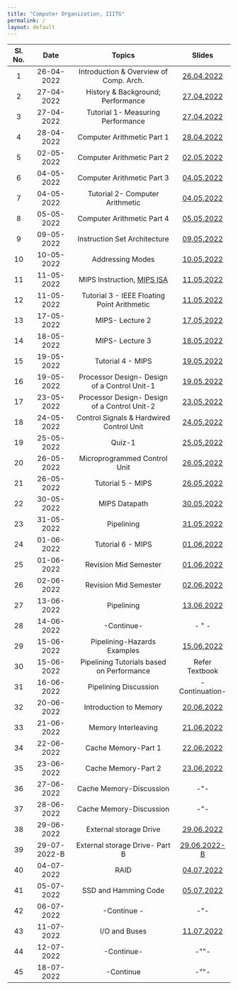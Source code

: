 ```yaml
---
title: "Computer Organization, IIITG"
permalink: /
layout: default
---
```

| Sl. No. | Date    | Topics  | Slides   |
|:---:|:-----------------:|:----------------------------------------------------------------------:|:--------------------------:|
| 1   | 26-04-2022   | Introduction & Overview of Comp. Arch.      | [26.04.2022](https://drive.google.com/file/d/1OTT2f7ZHPYsKctRPWXaJGbbnaZ7aOk7Q/view?usp=sharing)|
| 2   | 27-04-2022   | History & Background; Performance           |  [27.04.2022](https://drive.google.com/file/d/1OvUjXZD7jPp3JEolteK2hdTt8hF7DsBc/view?usp=sharing)|
| 3   | 27-04-2022   | Tutorial 1- Measuring Performance           |  [27.04.2022](https://drive.google.com/file/d/1oz5ENdr1jEoEYtUfdVWlfZpiiFGkTpyt/view?usp=sharing)|
| 4   | 28-04-2022   | Computer Arithmetic Part 1                  |  [28.04.2022](https://drive.google.com/file/d/1mg6j-cIfr-p8D5Xn-aWD06tN_v1Y1jRP/view?usp=sharing)|
| 5   | 02-05-2022   | Computer Arithmetic Part 2                  |  [02.05.2022](https://drive.google.com/file/d/1TaPuCs-61q65sb2OM-W8-xhwDMXo4MeG/view?usp=sharing)|
| 6   | 04-05-2022   | Computer Arithmetic Part 3                  |  [04.05.2022](https://drive.google.com/file/d/1dFDUL743jYgJIO2UhAICQ2DZdxWGcXeo/view?usp=sharing)|
| 7   | 04-05-2022   | Tutorial 2- Computer Arithmetic             |  [04.05.2022](https://drive.google.com/file/d/1hT5TV3FF6Vp67eeZTv_4Nws-1pDzN1ts/view?usp=sharing)|
| 8   | 05-05-2022   | Computer Arithmetic Part 4                  |  [05.05.2022](https://drive.google.com/file/d/16y76uyucVCJOjf1Ds2tzLztph-BA_aAa/view?usp=sharing)|
| 9   | 09-05-2022   | Instruction Set Architecture                |  [09.05.2022](https://drive.google.com/file/d/1eXkAvTe2KaEMu3xJbSE1ykGC297TJDv_/view?usp=sharing)|
| 10  | 10-05-2022   | Addressing Modes                            |  [10.05.2022](https://drive.google.com/file/d/1sz8bXBkJ0EGMGDaRgK4-_PQdLOKarcRV/view?usp=sharing)|
| 11  | 11-05-2022   | MIPS Instruction, [MIPS ISA](https://drive.google.com/file/d/1_DzUWyY0eYzyKRLPTE8c6bL23EqBsNW0/view?usp=sharing)                           |  [11.05.2022](https://drive.google.com/file/d/1pan4XlSzDke73T0x6VQ3gVw5ctpHnhv1/view?usp=sharing)|
| 12  | 11-05-2022   | Tutorial 3 - IEEE Floating Point Arithmetic |  [11.05.2022](https://drive.google.com/file/d/17QcFmrMgoIxCsg9RaGeO-obySuPF9_Pq/view?usp=sharing)|
| 13  | 17-05-2022   | MIPS- Lecture 2                             |  [17.05.2022](https://drive.google.com/file/d/1eUNaxWg7VI76s2O72cLYr3kQeow_I2mV/view?usp=sharing)|
| 14  | 18-05-2022   | MIPS- Lecture 3                             |  [18.05.2022](https://drive.google.com/file/d/1b-Dv4xJmeUuNWkz7CmaC1lIyQQSnZwOh/view?usp=sharing)|
| 15  | 19-05-2022   | Tutorial 4 - MIPS                           |  [19.05.2022](https://drive.google.com/file/d/1tucMNwNCg8yybHoQPBaqonoY_rvm_4SJ/view?usp=sharing)|
| 16  | 19-05-2022   | Processor Design- Design of a Control Unit-1|  [19.05.2022](https://drive.google.com/file/d/1prEwQxm1NWLBd22wHGs5O6OsYuCNv4eE/view?usp=sharing)|
| 17  | 23-05-2022   | Processor Design- Design of a Control Unit-2|  [23.05.2022](https://drive.google.com/file/d/1aX0Vrv7A14JXPbHbwkoI10Wzl4u7M6F5/view?usp=sharing)|
| 18  | 24-05-2022   | Control Signals & Hardwired Control Unit    |  [24.05.2022](https://drive.google.com/file/d/1ocVsZ_ed7C9KWQHO_kBzfp7ZemLixiQk/view?usp=sharing)|
| 19  | 25-05-2022   | Quiz-1|  [25.05.2022]()                     |
| 20  | 26-05-2022   | Microprogrammed Control Unit                |  [26.05.2022](https://drive.google.com/file/d/1Gy98bp0rumuZGW1bcy4umG81gYhlQAUa/view?usp=sharing)|
| 21  | 26-05-2022   | Tutorial 5 - MIPS                           |  [26.05.2022](https://drive.google.com/file/d/1mnPWKgPcKpGI_kiNPs6VsWz6_MeF9236/view?usp=sharing)|
| 22  | 30-05-2022   | MIPS Datapath                               |  [30.05.2022](https://drive.google.com/file/d/1JHqUtGhG7Zse6Cqp6OuC7euQ6srSrtrS/view?usp=sharing)|
| 23  | 31-05-2022   | Pipelining                                  |  [31.05.2022](https://drive.google.com/file/d/1jEV2iDHEVEBsF5hu85avyHzQDM8tV9A5/view?usp=sharing)|
| 24  | 01-06-2022   | Tutorial 6 - MIPS                           |  [01.06.2022](https://drive.google.com/file/d/1SG3iPIJWDdImaf9CvYufWrM_3dWu6sAx/view?usp=sharing)|
| 25  | 01-06-2022   | Revision Mid Semester                       | [01.06.2022]()|
| 26  | 02-06-2022   | Revision Mid Semester                       | [02.06.2022]()|
| 27  | 13-06-2022   | Pipelining                                  | [13.06.2022](https://drive.google.com/file/d/15en4aqXXWMSdi7wGsHWLIlySDXB4JlvC/view?usp=sharing)|
| 28  | 14-06-2022   | -Continue-                                  | - " -|
| 29  | 15-06-2022   | Pipelining-Hazards Examples                 | [15.06.2022](https://drive.google.com/file/d/19Z3rEF53G-o66fPcXvDHONucA10lPOcS/view?usp=sharing)|
| 30  | 15-06-2022   | Pipelining Tutorials based on Performance   | Refer Textbook                                                                                  |
| 31  | 16-06-2022   | Pipelining Discussion                       | -Continuation-                                                             |
| 32  | 20-06-2022   | Introduction to Memory                      | [20.06.2022](https://drive.google.com/file/d/1x0DWQRMQYTM4ECwpsiCunz_4l8s2NUA7/view?usp=sharing)|
| 33  | 21-06-2022   | Memory Interleaving                         | [21.06.2022](https://drive.google.com/file/d/1xGbifN0-8-AL_QI__rnf3PtXJmQBReJg/view?usp=sharing)|
| 34  | 22-06-2022   | Cache Memory-Part 1                         | [22.06.2022](https://drive.google.com/file/d/1IRhBoz1PEaUmR4eejRoP80Y1M0rvOglN/view?usp=sharing)|
| 35  | 23-06-2022   | Cache Memory-Part 2                         | [23.06.2022](https://drive.google.com/file/d/1OWhDGPNjjCWlXCrNXea9Cjw50N4HI_OB/view?usp=sharing)|
| 36  | 27-06-2022   | Cache Memory-Discussion                     | -"-|
| 37  | 28-06-2022   | Cache Memory-Discussion                     | -"-|
| 38  | 29-06-2022   | External storage Drive                      | [29.06.2022](https://drive.google.com/file/d/1q340k997xbX6W2NW2VAQ_QrBW_yIt410/view?usp=sharing)|
| 39  | 29-07-2022-B | External storage Drive- Part B            | [29.06.2022-B](https://drive.google.com/file/d/1yE-GuZH4voZhCNcRGjzjHqeEcaesH8ID/view?usp=sharing)|
| 40  | 04-07-2022   | RAID                                       | [04.07.2022](https://drive.google.com/file/d/19MFveA5RpDPOB966ZkOfGF5kZySUq6a1/view?usp=sharing)|
| 41  | 05-07-2022   | SSD and Hamming Code                       |[05.07.2022](https://drive.google.com/file/d/199Qr8Nbq1hWcEjMgJb3zV_ZZz72aogVT/view?usp=sharing) |
| 42  | 06-07-2022   | -Continue  -                                |-"- |
| 43  | 11-07-2022   | I/O and Buses                                |[11.07.2022](https://drive.google.com/file/d/1Rn6uMHH9bg_Jm5CGH0Ey1GH_Nm4Wjxw8/view?usp=sharing) |
| 44  | 12-07-2022   | -Continue-                                | -""-|
| 45  | 18-07-2022   | -Continue                                | -""-|

